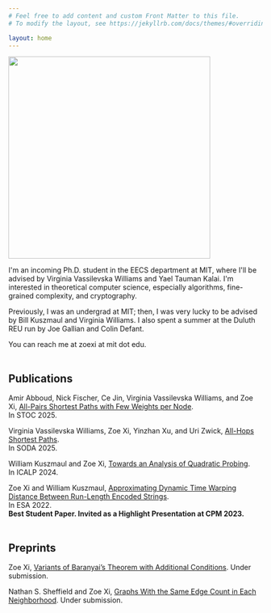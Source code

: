 ```yaml
---
# Feel free to add content and custom Front Matter to this file.
# To modify the layout, see https://jekyllrb.com/docs/themes/#overriding-theme-defaults

layout: home
---
```


<img width="400" src="Zoe-website.jpg">

I'm an incoming Ph.D. student in the EECS department at MIT, where
I'll be advised by Virginia Vassilevska Williams and Yael Tauman
Kalai. I'm interested in theoretical computer science, especially
algorithms, fine-grained complexity, and cryptography.

Previously, I was an undergrad at MIT; then, I was very lucky to be
advised by Bill Kuszmaul and Virginia Williams. I also spent a summer
at the Duluth REU run by Joe Gallian and Colin Defant.

You can reach me at zoexi at mit dot edu.
<br/><br/>
## **Publications**

Amir Abboud, Nick Fischer, Ce Jin, Virginia Vassilevska Williams, and
Zoe Xi, [All-Pairs Shortest Paths with Few Weights per Node](https://www.arxiv.org/abs/2506.20017).  
In STOC 2025.

Virginia Vassilevska Williams, Zoe Xi, Yinzhan Xu, and Uri Zwick,
[All-Hops Shortest Paths](https://arxiv.org/abs/2410.23617).  
In SODA 2025.

William Kuszmaul and Zoe Xi, [Towards an Analysis of Quadratic
Probing](https://drops.dagstuhl.de/entities/document/10.4230/LIPIcs.ICALP.2024.103).  
In ICALP 2024.

Zoe Xi and William Kuszmaul, [Approximating Dynamic Time Warping
Distance Between Run-Length Encoded Strings](https://arxiv.org/abs/2207.00915).  
In ESA 2022.  
**Best Student Paper. Invited as a Highlight Presentation at CPM 2023.**
<br/><br/>
## **Preprints**

Zoe Xi, [Variants of Baranyai’s Theorem with Additional
Conditions](https://arxiv.org/abs/2410.08513). Under submission.

Nathan S. Sheffield and Zoe Xi, [Graphs With the Same Edge Count in
Each Neighborhood](https://arxiv.org/abs/2507.14473). Under
submission.

